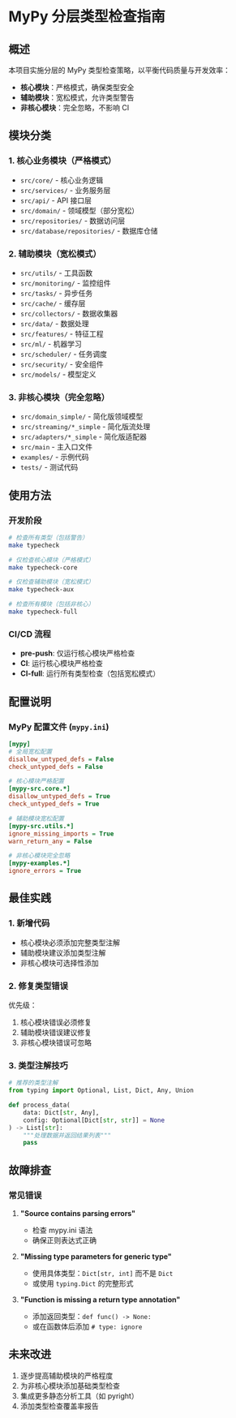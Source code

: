 # MyPy 分层类型检查指南

## 概述

本项目实施分层的 MyPy 类型检查策略，以平衡代码质量与开发效率：

- **核心模块**：严格模式，确保类型安全
- **辅助模块**：宽松模式，允许类型警告
- **非核心模块**：完全忽略，不影响 CI

## 模块分类

### 1. 核心业务模块（严格模式）
- `src/core/` - 核心业务逻辑
- `src/services/` - 业务服务层
- `src/api/` - API 接口层
- `src/domain/` - 领域模型（部分宽松）
- `src/repositories/` - 数据访问层
- `src/database/repositories/` - 数据库仓储

### 2. 辅助模块（宽松模式）
- `src/utils/` - 工具函数
- `src/monitoring/` - 监控组件
- `src/tasks/` - 异步任务
- `src/cache/` - 缓存层
- `src/collectors/` - 数据收集器
- `src/data/` - 数据处理
- `src/features/` - 特征工程
- `src/ml/` - 机器学习
- `src/scheduler/` - 任务调度
- `src/security/` - 安全组件
- `src/models/` - 模型定义

### 3. 非核心模块（完全忽略）
- `src/domain_simple/` - 简化版领域模型
- `src/streaming/*_simple` - 简化版流处理
- `src/adapters/*_simple` - 简化版适配器
- `src/main` - 主入口文件
- `examples/` - 示例代码
- `tests/` - 测试代码

## 使用方法

### 开发阶段

```bash
# 检查所有类型（包括警告）
make typecheck

# 仅检查核心模块（严格模式）
make typecheck-core

# 仅检查辅助模块（宽松模式）
make typecheck-aux

# 检查所有模块（包括非核心）
make typecheck-full
```

### CI/CD 流程

- **pre-push**: 仅运行核心模块严格检查
- **CI**: 运行核心模块严格检查
- **CI-full**: 运行所有类型检查（包括宽松模式）

## 配置说明

### MyPy 配置文件 (`mypy.ini`)

```ini
[mypy]
# 全局宽松配置
disallow_untyped_defs = False
check_untyped_defs = False

# 核心模块严格配置
[mypy-src.core.*]
disallow_untyped_defs = True
check_untyped_defs = True

# 辅助模块宽松配置
[mypy-src.utils.*]
ignore_missing_imports = True
warn_return_any = False

# 非核心模块完全忽略
[mypy-examples.*]
ignore_errors = True
```

## 最佳实践

### 1. 新增代码

- 核心模块必须添加完整类型注解
- 辅助模块建议添加类型注解
- 非核心模块可选择性添加

### 2. 修复类型错误

优先级：
1. 核心模块错误必须修复
2. 辅助模块错误建议修复
3. 非核心模块错误可忽略

### 3. 类型注解技巧

```python
# 推荐的类型注解
from typing import Optional, List, Dict, Any, Union

def process_data(
    data: Dict[str, Any],
    config: Optional[Dict[str, str]] = None
) -> List[str]:
    """处理数据并返回结果列表"""
    pass
```

## 故障排查

### 常见错误

1. **"Source contains parsing errors"**
   - 检查 mypy.ini 语法
   - 确保正则表达式正确

2. **"Missing type parameters for generic type"**
   - 使用具体类型：`Dict[str, int]` 而不是 `Dict`
   - 或使用 `typing.Dict` 的完整形式

3. **"Function is missing a return type annotation"**
   - 添加返回类型：`def func() -> None:`
   - 或在函数体后添加 `# type: ignore`

## 未来改进

1. 逐步提高辅助模块的严格程度
2. 为非核心模块添加基础类型检查
3. 集成更多静态分析工具（如 pyright）
4. 添加类型检查覆盖率报告
